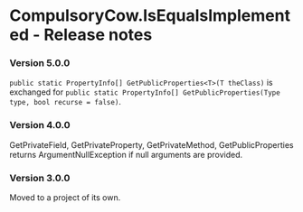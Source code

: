 CompulsoryCow.IsEqualsImplemented - Release notes
====================

### Version 5.0.0
`public static PropertyInfo[] GetPublicProperties<T>(T theClass)` is exchanged for
`public static PropertyInfo[] GetPublicProperties(Type type, bool recurse = false)`.

### Version 4.0.0
GetPrivateField, GetPrivateProperty, GetPrivateMethod, GetPublicProperties returns ArgumentNullException if null arguments are provided.

### Version 3.0.0
Moved to a project of its own.
